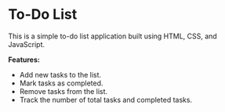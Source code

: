 # To-Do List

This is a simple to-do list application built using HTML, CSS, and JavaScript. 

**Features:**

- Add new tasks to the list.
- Mark tasks as completed.
- Remove tasks from the list.
- Track the number of total tasks and completed tasks.
